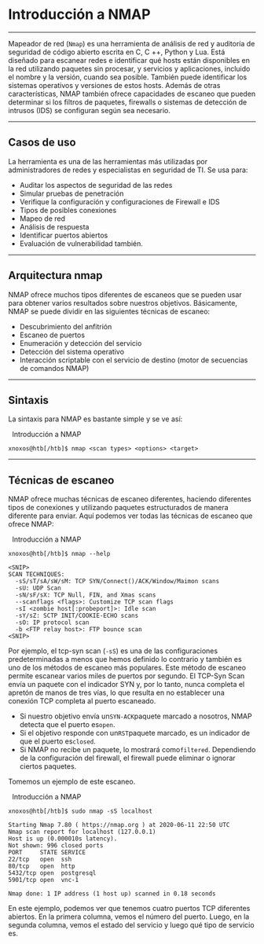 # Introducción a NMAP

---

Mapeador de red (`Nmap`) es una herramienta de análisis de red y auditoría de seguridad de código abierto escrita en C, C ++, Python y Lua. Está diseñado para escanear redes e identificar qué hosts están disponibles en la red utilizando paquetes sin procesar, y servicios y aplicaciones, incluido el nombre y la versión, cuando sea posible. También puede identificar los sistemas operativos y versiones de estos hosts. Además de otras características, NMAP también ofrece capacidades de escaneo que pueden determinar si los filtros de paquetes, firewalls o sistemas de detección de intrusos (IDS) se configuran según sea necesario.

---

## Casos de uso

La herramienta es una de las herramientas más utilizadas por administradores de redes y especialistas en seguridad de TI. Se usa para:

- Auditar los aspectos de seguridad de las redes
- Simular pruebas de penetración
- Verifique la configuración y configuraciones de Firewall e IDS
- Tipos de posibles conexiones
- Mapeo de red
- Análisis de respuesta
- Identificar puertos abiertos
- Evaluación de vulnerabilidad también.

---

## Arquitectura nmap

NMAP ofrece muchos tipos diferentes de escaneos que se pueden usar para obtener varios resultados sobre nuestros objetivos. Básicamente, NMAP se puede dividir en las siguientes técnicas de escaneo:

- Descubrimiento del anfitrión
- Escaneo de puertos
- Enumeración y detección del servicio
- Detección del sistema operativo
- Interacción scriptable con el servicio de destino (motor de secuencias de comandos NMAP)

---

## Sintaxis

La sintaxis para NMAP es bastante simple y se ve así:

  Introducción a NMAP

```shell-session
xnoxos@htb[/htb]$ nmap <scan types> <options> <target>
```

---

## Técnicas de escaneo

NMAP ofrece muchas técnicas de escaneo diferentes, haciendo diferentes tipos de conexiones y utilizando paquetes estructurados de manera diferente para enviar. Aquí podemos ver todas las técnicas de escaneo que ofrece NMAP:

  Introducción a NMAP

```shell-session
xnoxos@htb[/htb]$ nmap --help

<SNIP>
SCAN TECHNIQUES:
  -sS/sT/sA/sW/sM: TCP SYN/Connect()/ACK/Window/Maimon scans
  -sU: UDP Scan
  -sN/sF/sX: TCP Null, FIN, and Xmas scans
  --scanflags <flags>: Customize TCP scan flags
  -sI <zombie host[:probeport]>: Idle scan
  -sY/sZ: SCTP INIT/COOKIE-ECHO scans
  -sO: IP protocol scan
  -b <FTP relay host>: FTP bounce scan
<SNIP>
```

Por ejemplo, el tcp-syn scan (`-sS`) es una de las configuraciones predeterminadas a menos que hemos definido lo contrario y también es uno de los métodos de escaneo más populares. Este método de escaneo permite escanear varios miles de puertos por segundo. El TCP-Syn Scan envía un paquete con el indicador SYN y, por lo tanto, nunca completa el apretón de manos de tres vías, lo que resulta en no establecer una conexión TCP completa al puerto escaneado.

- Si nuestro objetivo envía un`SYN-ACK`paquete marcado a nosotros, NMAP detecta que el puerto es`open`.
- Si el objetivo responde con un`RST`paquete marcado, es un indicador de que el puerto es`closed`.
- Si NMAP no recibe un paquete, lo mostrará como`filtered`. Dependiendo de la configuración del firewall, el firewall puede eliminar o ignorar ciertos paquetes.

Tomemos un ejemplo de este escaneo.

  Introducción a NMAP

```shell-session
xnoxos@htb[/htb]$ sudo nmap -sS localhost

Starting Nmap 7.80 ( https://nmap.org ) at 2020-06-11 22:50 UTC
Nmap scan report for localhost (127.0.0.1)
Host is up (0.000010s latency).
Not shown: 996 closed ports
PORT     STATE SERVICE
22/tcp   open  ssh
80/tcp   open  http
5432/tcp open  postgresql
5901/tcp open  vnc-1

Nmap done: 1 IP address (1 host up) scanned in 0.18 seconds
```

En este ejemplo, podemos ver que tenemos cuatro puertos TCP diferentes abiertos. En la primera columna, vemos el número del puerto. Luego, en la segunda columna, vemos el estado del servicio y luego qué tipo de servicio es.